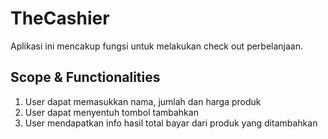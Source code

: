 # TheCashier
Aplikasi ini mencakup fungsi untuk melakukan check out perbelanjaan.

##  Scope & Functionalities
1. User dapat memasukkan nama, jumlah dan harga produk
2. User dapat menyentuh tombol tambahkan
3. User mendapatkan info hasil total bayar dari produk yang ditambahkan
